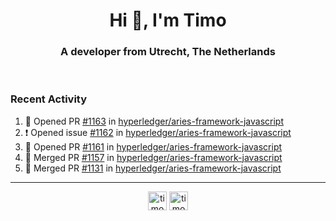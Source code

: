 <h1 align="center">Hi 👋, I'm Timo</h1>
<h3 align="center">A developer from Utrecht, The Netherlands</h3>
<br/>
<!-- https://github.com/rahuldkjain/github-profile-readme-generator --!>

<!--  <p align="left"><img src="https://github-readme-stats.vercel.app/api?username=timoglastra&show_icons=true&count_private=true&" alt="timoglastra" /></p> --!>

<!--
Github language stats
<p align="left"><img src="https://github-readme-stats.vercel.app/api/top-langs/?username=timoglastra&layout=compact" alt="timoglastra" /><p>
-->

<!-- Codestats language stats -->
<!-- <p align="left"><img src="https://codestats-readme.vercel.app/api/top-langs/?username=timoglastra&layout=compact&language_count=12" alt="timoglastra" /><p>    --!>
  
<h3>Recent Activity</h3>

<!--START_SECTION:activity-->
1. 💪 Opened PR [#1163](https://github.com/hyperledger/aries-framework-javascript/pull/1163) in [hyperledger/aries-framework-javascript](https://github.com/hyperledger/aries-framework-javascript)
2. ❗️ Opened issue [#1162](https://github.com/hyperledger/aries-framework-javascript/issues/1162) in [hyperledger/aries-framework-javascript](https://github.com/hyperledger/aries-framework-javascript)
3. 💪 Opened PR [#1161](https://github.com/hyperledger/aries-framework-javascript/pull/1161) in [hyperledger/aries-framework-javascript](https://github.com/hyperledger/aries-framework-javascript)
4. 🎉 Merged PR [#1157](https://github.com/hyperledger/aries-framework-javascript/pull/1157) in [hyperledger/aries-framework-javascript](https://github.com/hyperledger/aries-framework-javascript)
5. 🎉 Merged PR [#1131](https://github.com/hyperledger/aries-framework-javascript/pull/1131) in [hyperledger/aries-framework-javascript](https://github.com/hyperledger/aries-framework-javascript)
<!--END_SECTION:activity-->

---

<p align="center">
<a href="https://twitter.com/timoglastra" target="blank"><img align="center" src="https://cdn.jsdelivr.net/npm/simple-icons@3.0.1/icons/twitter.svg" alt="timoglastra" height="30" width="30" /></a>
<a href="https://linkedin.com/in/timoglastra" target="blank"><img align="center" src="https://cdn.jsdelivr.net/npm/simple-icons@3.0.1/icons/linkedin.svg" alt="timoglastra" height="30" width="30" /></a>
</p>



